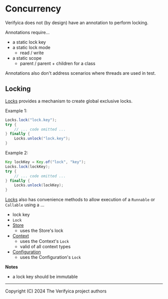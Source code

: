 # Concurrency

Verifyica does not (by design) have an annotation to perform locking.

Annotations require...

- a static lock key
- a static lock mode
  - read / write
- a static scope
  - parent / parent + children for a class

Annotations also don't address scenarios where threads are used in test.

## Locking

[Locks](api/src/main/java/org/antublue/verifyica/api/Locks.java) provides a mechanism to create global exclusive locks.

Example 1:

```java
Locks.lock("lock.key");
try {
    // ... code omitted ...
} finally {
    Locks.unlock("lock.key");
}
```

Example 2:

```java
Key lockKey = Key.of("lock", "key");
Locks.lock(lockKey);
try {
    // ... code omitted ...
} finally {
    Locks.unlock(lockKey);
}
```

[Locks](api/src/main/java/org/antublue/verifyica/api/Locks.java) also has convenience methods to allow execution of a `Runnable` or `Callable` using a ...

- lock key
- `Lock`
- [Store](api/src/main/java/org/antublue/verifyica/api/Store.java)
  - uses the Store's lock
- [Context](api/src/main/java/org/antublue/verifyica/api/Context.java)
  - uses the Context's `Lock`
  - valid of all context types
- [Configuration](api/src/main/java/org/antublue/verifyica/api/Configuration.java)
  - uses the Configuration's `Lock`

**Notes**

- a lock key should be immutable

---

Copyright (C) 2024 The Verifyica project authors